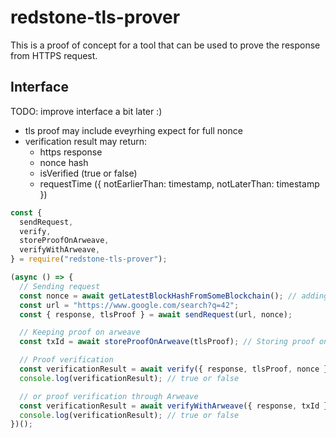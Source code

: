 # redstone-tls-prover

This is a proof of concept for a tool that can be used to prove the response from HTTPS request.

## Interface

TODO: improve interface a bit later :)
- tls proof may include eveyrhing expect for full nonce
- verification result may return:
  - https response
  - nonce hash
  - isVerified (true or false)
  - requestTime ({ notEarlierThan: timestamp, notLaterThan: timestamp })

```js
const {
  sendRequest,
  verify,
  storeProofOnArweave,
  verifyWithArweave,
} = require("redstone-tls-prover");

(async () => {
  // Sending request
  const nonce = await getLatestBlockHashFromSomeBlockchain(); // adding nonce to https request will prove that request was not made earlier than the block hash creation time
  const url = "https://www.google.com/search?q=42";
  const { response, tlsProof } = await sendRequest(url, nonce);

  // Keeping proof on arweave
  const txId = await storeProofOnArweave(tlsProof); // Storing proof on arweave will prove that the request was not made later than the corresponding Arweave block creation time

  // Proof verification
  const verificationResult = await verify({ response, tlsProof, nonce });
  console.log(verificationResult); // true or false

  // or proof verification through Arweave
  const verificationResult = await verifyWithArweave({ response, txId });
  console.log(verificationResult); // true or false
})();
```
